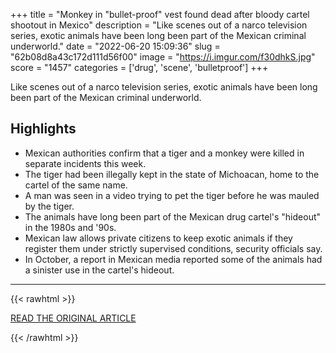 +++
title = "Monkey in \"bullet-proof\" vest found dead after bloody cartel shootout in Mexico"
description = "Like scenes out of a narco television series, exotic animals have been long been part of the Mexican criminal underworld."
date = "2022-06-20 15:09:36"
slug = "62b08d8a43c172d111d56f00"
image = "https://i.imgur.com/f30dhkS.jpg"
score = "1457"
categories = ['drug', 'scene', 'bulletproof']
+++

Like scenes out of a narco television series, exotic animals have been long been part of the Mexican criminal underworld.

## Highlights

- Mexican authorities confirm that a tiger and a monkey were killed in separate incidents this week.
- The tiger had been illegally kept in the state of Michoacan, home to the cartel of the same name.
- A man was seen in a video trying to pet the tiger before he was mauled by the tiger.
- The animals have long been part of the Mexican drug cartel's "hideout" in the 1980s and '90s.
- Mexican law allows private citizens to keep exotic animals if they register them under strictly supervised conditions, security officials say.
- In October, a report in Mexican media reported some of the animals had a sinister use in the cartel's hideout.

---

{{< rawhtml >}}
  <p class="article-category">
    <a target="_blank" href="https://www.cbsnews.com/news/monkey-bullet-proof-vest-killed-deadly-narco-shootout-mexico/">READ THE ORIGINAL ARTICLE</a>
  </p>
{{< /rawhtml >}}

